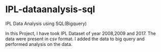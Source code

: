 # IPL-dataanalysis-sql
IPL Data Analysis using SQL(Bigquery)


In this Project, I have took IPL Dataset of year 2008,2009 and 2017. The data were present in csv format. I added the data to big query and performed analysis on the data.
